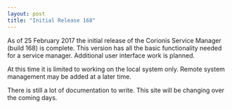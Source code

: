 ```yaml
---
layout: post
title: "Initial Release 168"
---
```

As of 25 February 2017 the initial release of the Corionis Service Manager (build 168) is complete. This version has all the basic functionality needed for a service manager. Additional user interface work is planned.

At this time it is limited to working on the local system only. Remote system management may be added at a later time.

There is still a lot of documentation to write. This site will be changing over the coming days.
